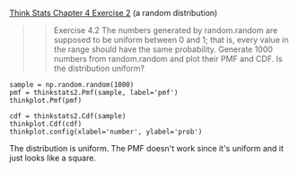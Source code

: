 [Think Stats Chapter 4 Exercise 2](http://greenteapress.com/thinkstats2/html/thinkstats2005.html#toc41) (a random distribution)

>> Exercise 4.2 The numbers generated by random.random are supposed to be
uniform between 0 and 1; that is, every value in the range should have the
same probability.
Generate 1000 numbers from random.random and plot their PMF and CDF.
Is the distribution uniform?

```
sample = np.random.random(1000)
pmf = thinkstats2.Pmf(sample, label='pmf')
thinkplot.Pmf(pmf)

cdf = thinkstats2.Cdf(sample)
thinkplot.Cdf(cdf)
thinkplot.config(xlabel='number', ylabel='prob')
```

The distribution is uniform. The PMF doesn't work since it's uniform and it just looks like a square.
